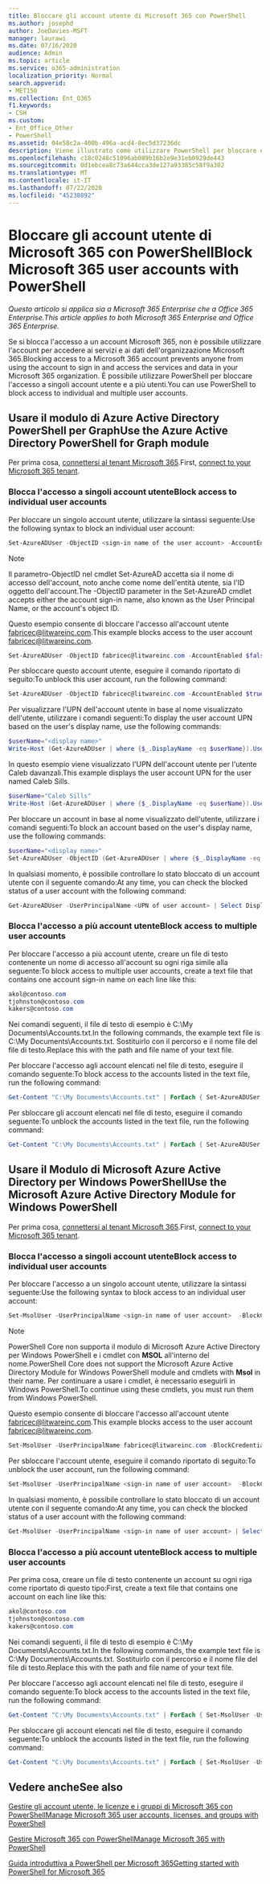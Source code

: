 ```yaml
---
title: Bloccare gli account utente di Microsoft 365 con PowerShell
ms.author: josephd
author: JoeDavies-MSFT
manager: laurawi
ms.date: 07/16/2020
audience: Admin
ms.topic: article
ms.service: o365-administration
localization_priority: Normal
search.appverid:
- MET150
ms.collection: Ent_O365
f1.keywords:
- CSH
ms.custom:
- Ent_Office_Other
- PowerShell
ms.assetid: 04e58c2a-400b-496a-acd4-8ec5d37236dc
description: Viene illustrato come utilizzare PowerShell per bloccare e sbloccare l'accesso agli account Microsoft 365.
ms.openlocfilehash: c18c0248c51096ab089b16b2e9e31eb0929de443
ms.sourcegitcommit: 0d1ebcea8c73a644cca3de127a93385c58f9a302
ms.translationtype: MT
ms.contentlocale: it-IT
ms.lasthandoff: 07/22/2020
ms.locfileid: "45230892"
---
```

# <a name="block-microsoft-365-user-accounts-with-powershell"></a><span data-ttu-id="69b64-103">Bloccare gli account utente di Microsoft 365 con PowerShell</span><span class="sxs-lookup"><span data-stu-id="69b64-103">Block Microsoft 365 user accounts with PowerShell</span></span>

<span data-ttu-id="69b64-104">*Questo articolo si applica sia a Microsoft 365 Enterprise che a Office 365 Enterprise.*</span><span class="sxs-lookup"><span data-stu-id="69b64-104">*This article applies to both Microsoft 365 Enterprise and Office 365 Enterprise.*</span></span>

<span data-ttu-id="69b64-105">Se si blocca l'accesso a un account Microsoft 365, non è possibile utilizzare l'account per accedere ai servizi e ai dati dell'organizzazione Microsoft 365.</span><span class="sxs-lookup"><span data-stu-id="69b64-105">Blocking access to a Microsoft 365 account prevents anyone from using the account to sign in and access the services and data in your Microsoft 365 organization.</span></span> <span data-ttu-id="69b64-106">È possibile utilizzare PowerShell per bloccare l'accesso a singoli account utente e a più utenti.</span><span class="sxs-lookup"><span data-stu-id="69b64-106">You can use PowerShell to block access to individual and multiple user accounts.</span></span>

## <a name="use-the-azure-active-directory-powershell-for-graph-module"></a><span data-ttu-id="69b64-107">Usare il modulo di Azure Active Directory PowerShell per Graph</span><span class="sxs-lookup"><span data-stu-id="69b64-107">Use the Azure Active Directory PowerShell for Graph module</span></span>

<span data-ttu-id="69b64-108">Per prima cosa, [connettersi al tenant Microsoft 365](connect-to-office-365-powershell.md#connect-with-the-azure-active-directory-powershell-for-graph-module).</span><span class="sxs-lookup"><span data-stu-id="69b64-108">First, [connect to your Microsoft 365 tenant](connect-to-office-365-powershell.md#connect-with-the-azure-active-directory-powershell-for-graph-module).</span></span>
 
### <a name="block-access-to-individual-user-accounts"></a><span data-ttu-id="69b64-109">Blocca l'accesso a singoli account utente</span><span class="sxs-lookup"><span data-stu-id="69b64-109">Block access to individual user accounts</span></span>

<span data-ttu-id="69b64-110">Per bloccare un singolo account utente, utilizzare la sintassi seguente:</span><span class="sxs-lookup"><span data-stu-id="69b64-110">Use the following syntax to block an individual user account:</span></span>
  
```powershell
Set-AzureADUser -ObjectID <sign-in name of the user account> -AccountEnabled $false
```

> [!NOTE]
> <span data-ttu-id="69b64-111">Il parametro-ObjectID nel cmdlet Set-AzureAD accetta sia il nome di accesso dell'account, noto anche come nome dell'entità utente, sia l'ID oggetto dell'account.</span><span class="sxs-lookup"><span data-stu-id="69b64-111">The -ObjectID parameter in the Set-AzureAD cmdlet accepts either the account sign-in name, also known as the User Principal Name, or the account's object ID.</span></span> 
  
<span data-ttu-id="69b64-112">Questo esempio consente di bloccare l'accesso all'account utente fabricec@litwareinc.com.</span><span class="sxs-lookup"><span data-stu-id="69b64-112">This example blocks access to the user account fabricec@litwareinc.com.</span></span>
  
```powershell
Set-AzureADUser -ObjectID fabricec@litwareinc.com -AccountEnabled $false
```

<span data-ttu-id="69b64-113">Per sbloccare questo account utente, eseguire il comando riportato di seguito:</span><span class="sxs-lookup"><span data-stu-id="69b64-113">To unblock this user account, run the following command:</span></span>
  
```powershell
Set-AzureADUser -ObjectID fabricec@litwareinc.com -AccountEnabled $true
```

<span data-ttu-id="69b64-114">Per visualizzare l'UPN dell'account utente in base al nome visualizzato dell'utente, utilizzare i comandi seguenti:</span><span class="sxs-lookup"><span data-stu-id="69b64-114">To display the user account UPN based on the user's display name, use the following commands:</span></span>
  
```powershell
$userName="<display name>"
Write-Host (Get-AzureADUser | where {$_.DisplayName -eq $userName}).UserPrincipalName

```

<span data-ttu-id="69b64-115">In questo esempio viene visualizzato l'UPN dell'account utente per l'utente Caleb davanzali.</span><span class="sxs-lookup"><span data-stu-id="69b64-115">This example displays the user account UPN for the user named Caleb Sills.</span></span>
  
```powershell
$userName="Caleb Sills"
Write-Host (Get-AzureADUser | where {$_.DisplayName -eq $userName}).UserPrincipalName
```

<span data-ttu-id="69b64-116">Per bloccare un account in base al nome visualizzato dell'utente, utilizzare i comandi seguenti:</span><span class="sxs-lookup"><span data-stu-id="69b64-116">To block an account based on the user's display name, use the following commands:</span></span>
  
```powershell
$userName="<display name>"
Set-AzureADUser -ObjectID (Get-AzureADUser | where {$_.DisplayName -eq $userName}).UserPrincipalName -AccountEnabled $false

```

<span data-ttu-id="69b64-117">In qualsiasi momento, è possibile controllare lo stato bloccato di un account utente con il seguente comando:</span><span class="sxs-lookup"><span data-stu-id="69b64-117">At any time, you can check the blocked status of a user account with the following command:</span></span>
  
```powershell
Get-AzureADUser -UserPrincipalName <UPN of user account> | Select DisplayName,AccountEnabled
```

### <a name="block-access-to-multiple-user-accounts"></a><span data-ttu-id="69b64-118">Blocca l'accesso a più account utente</span><span class="sxs-lookup"><span data-stu-id="69b64-118">Block access to multiple user accounts</span></span>

<span data-ttu-id="69b64-119">Per bloccare l'accesso a più account utente, creare un file di testo contenente un nome di accesso all'account su ogni riga simile alla seguente:</span><span class="sxs-lookup"><span data-stu-id="69b64-119">To block access to multiple user accounts, create a text file that contains one account sign-in name on each line like this:</span></span>
    
  ```powershell
akol@contoso.com
tjohnston@contoso.com
kakers@contoso.com
  ```

<span data-ttu-id="69b64-120">Nei comandi seguenti, il file di testo di esempio è C:\My Documents\Accounts.txt.</span><span class="sxs-lookup"><span data-stu-id="69b64-120">In the following commands, the example text file is C:\My Documents\Accounts.txt.</span></span> <span data-ttu-id="69b64-121">Sostituirlo con il percorso e il nome file del file di testo.</span><span class="sxs-lookup"><span data-stu-id="69b64-121">Replace this with the path and file name of your text file.</span></span>
  
<span data-ttu-id="69b64-122">Per bloccare l'accesso agli account elencati nel file di testo, eseguire il comando seguente:</span><span class="sxs-lookup"><span data-stu-id="69b64-122">To block access to the accounts listed in the text file, run the following command:</span></span>
    
```powershell
Get-Content "C:\My Documents\Accounts.txt" | ForEach { Set-AzureADUSer -ObjectID $_ -AccountEnabled $false }
```

<span data-ttu-id="69b64-123">Per sbloccare gli account elencati nel file di testo, eseguire il comando seguente:</span><span class="sxs-lookup"><span data-stu-id="69b64-123">To unblock the accounts listed in the text file, run the following command:</span></span>
    
```powershell
Get-Content "C:\My Documents\Accounts.txt" | ForEach { Set-AzureADUSer -ObjectID $_ -AccountEnabled $true }
```

## <a name="use-the-microsoft-azure-active-directory-module-for-windows-powershell"></a><span data-ttu-id="69b64-124">Usare il Modulo di Microsoft Azure Active Directory per Windows PowerShell</span><span class="sxs-lookup"><span data-stu-id="69b64-124">Use the Microsoft Azure Active Directory Module for Windows PowerShell</span></span>

<span data-ttu-id="69b64-125">Per prima cosa, [connettersi al tenant Microsoft 365](connect-to-office-365-powershell.md#connect-with-the-microsoft-azure-active-directory-module-for-windows-powershell).</span><span class="sxs-lookup"><span data-stu-id="69b64-125">First, [connect to your Microsoft 365 tenant](connect-to-office-365-powershell.md#connect-with-the-microsoft-azure-active-directory-module-for-windows-powershell).</span></span>
    
### <a name="block-access-to-individual-user-accounts"></a><span data-ttu-id="69b64-126">Blocca l'accesso a singoli account utente</span><span class="sxs-lookup"><span data-stu-id="69b64-126">Block access to individual user accounts</span></span>

<span data-ttu-id="69b64-127">Per bloccare l'accesso a un singolo account utente, utilizzare la sintassi seguente:</span><span class="sxs-lookup"><span data-stu-id="69b64-127">Use the following syntax to block access to an individual user account:</span></span>
  
```powershell
Set-MsolUser -UserPrincipalName <sign-in name of user account>  -BlockCredential $true
```

>[!Note]
><span data-ttu-id="69b64-128">PowerShell Core non supporta il modulo di Microsoft Azure Active Directory per Windows PowerShell e i cmdlet con **MSOL** all'interno del nome.</span><span class="sxs-lookup"><span data-stu-id="69b64-128">PowerShell Core does not support the Microsoft Azure Active Directory Module for Windows PowerShell module and cmdlets with **Msol** in their name.</span></span> <span data-ttu-id="69b64-129">Per continuare a usare i cmdlet, è necessario eseguirli in Windows PowerShell.</span><span class="sxs-lookup"><span data-stu-id="69b64-129">To continue using these cmdlets, you must run them from Windows PowerShell.</span></span>
>

<span data-ttu-id="69b64-130">Questo esempio consente di bloccare l'accesso all'account utente fabricec@litwareinc.com.</span><span class="sxs-lookup"><span data-stu-id="69b64-130">This example blocks access to the user account fabricec@litwareinc.com.</span></span>
  
```powershell
Set-MsolUser -UserPrincipalName fabricec@litwareinc.com -BlockCredential $true
```

<span data-ttu-id="69b64-131">Per sbloccare l'account utente, eseguire il comando riportato di seguito:</span><span class="sxs-lookup"><span data-stu-id="69b64-131">To unblock the user account, run the following command:</span></span>
  
```powershell
Set-MsolUser -UserPrincipalName <sign-in name of user account>  -BlockCredential $false
```

<span data-ttu-id="69b64-132">In qualsiasi momento, è possibile controllare lo stato bloccato di un account utente con il seguente comando:</span><span class="sxs-lookup"><span data-stu-id="69b64-132">At any time, you can check the blocked status of a user account with the following command:</span></span>
  
```powershell
Get-MsolUser -UserPrincipalName <sign-in name of user account> | Select DisplayName,BlockCredential
```

### <a name="block-access-to-multiple-user-accounts"></a><span data-ttu-id="69b64-133">Blocca l'accesso a più account utente</span><span class="sxs-lookup"><span data-stu-id="69b64-133">Block access to multiple user accounts</span></span>

<span data-ttu-id="69b64-134">Per prima cosa, creare un file di testo contenente un account su ogni riga come riportato di questo tipo:</span><span class="sxs-lookup"><span data-stu-id="69b64-134">First, create a text file that contains one account on each line like this:</span></span>
    
```powershell
akol@contoso.com
tjohnston@contoso.com
kakers@contoso.com
```

<span data-ttu-id="69b64-135">Nei comandi seguenti, il file di testo di esempio è C:\My Documents\Accounts.txt.</span><span class="sxs-lookup"><span data-stu-id="69b64-135">In the following commands, the example text file is C:\My Documents\Accounts.txt.</span></span> <span data-ttu-id="69b64-136">Sostituirlo con il percorso e il nome file del file di testo.</span><span class="sxs-lookup"><span data-stu-id="69b64-136">Replace this with the path and file name of your text file.</span></span>
    
<span data-ttu-id="69b64-137">Per bloccare l'accesso agli account elencati nel file di testo, eseguire il comando seguente:</span><span class="sxs-lookup"><span data-stu-id="69b64-137">To block access to the accounts listed in the text file, run the following command:</span></span>
    
  ```powershell
  Get-Content "C:\My Documents\Accounts.txt" | ForEach { Set-MsolUser -UserPrincipalName $_ -BlockCredential $true }
  ```
<span data-ttu-id="69b64-138">Per sbloccare gli account elencati nel file di testo, eseguire il comando seguente:</span><span class="sxs-lookup"><span data-stu-id="69b64-138">To unblock the accounts listed in the text file, run the following command:</span></span>
    
  ```powershell
  Get-Content "C:\My Documents\Accounts.txt" | ForEach { Set-MsolUser -UserPrincipalName $_ -BlockCredential $false }
  ```

## <a name="see-also"></a><span data-ttu-id="69b64-139">Vedere anche</span><span class="sxs-lookup"><span data-stu-id="69b64-139">See also</span></span>

[<span data-ttu-id="69b64-140">Gestire gli account utente, le licenze e i gruppi di Microsoft 365 con PowerShell</span><span class="sxs-lookup"><span data-stu-id="69b64-140">Manage Microsoft 365 user accounts, licenses, and groups with PowerShell</span></span>](manage-user-accounts-and-licenses-with-office-365-powershell.md)
  
[<span data-ttu-id="69b64-141">Gestire Microsoft 365 con PowerShell</span><span class="sxs-lookup"><span data-stu-id="69b64-141">Manage Microsoft 365 with PowerShell</span></span>](manage-office-365-with-office-365-powershell.md)
  
[<span data-ttu-id="69b64-142">Guida introduttiva a PowerShell per Microsoft 365</span><span class="sxs-lookup"><span data-stu-id="69b64-142">Getting started with PowerShell for Microsoft 365</span></span>](getting-started-with-office-365-powershell.md)
